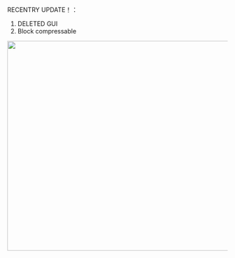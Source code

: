 <div style="text-align:canter;">RECENTRY UPDATE！：<br>
<ol><li>DELETED GUI</li><li>Block compressable</li></ol>
<image width="854px" height="480px" src="scr.png"/></div>

